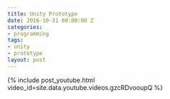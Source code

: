 ```yaml
---
title: Unity Prototype
date: 2016-10-31 00:00:00 Z
categories:
- programming
tags:
- unity
- prototype
layout: post
---
```


{% include post_youtube.html video_id=site.data.youtube.videos.gzcRDvooupQ %}
